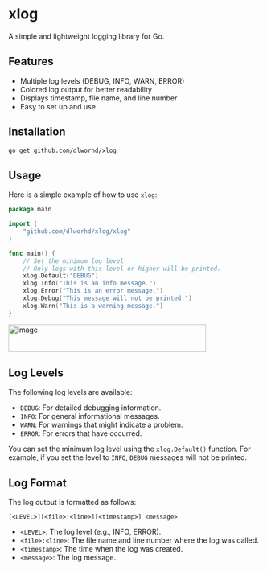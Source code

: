 # xlog

A simple and lightweight logging library for Go.

## Features

- Multiple log levels (DEBUG, INFO, WARN, ERROR)
- Colored log output for better readability
- Displays timestamp, file name, and line number
- Easy to set up and use

## Installation

```bash
go get github.com/dlworhd/xlog
```

## Usage

Here is a simple example of how to use `xlog`:

```go
package main

import (
	"github.com/dlworhd/xlog/xlog"
)

func main() {
	// Set the minimum log level.
	// Only logs with this level or higher will be printed.
	xlog.Default("DEBUG")
	xlog.Info("This is an info message.")
	xlog.Error("This is an error message.")
	xlog.Debug("This message will not be printed.")
	xlog.Warn("This is a warning message.")
}
```

<img width="393" height="55" alt="image" src="https://github.com/user-attachments/assets/f214306f-b7f6-41af-8e35-f9f946751bd5" />

## Log Levels

The following log levels are available:

- `DEBUG`: For detailed debugging information.
- `INFO`: For general informational messages.
- `WARN`: For warnings that might indicate a problem.
- `ERROR`: For errors that have occurred.

You can set the minimum log level using the `xlog.Default()` function. For example, if you set the level to `INFO`, `DEBUG` messages will not be printed.

## Log Format

The log output is formatted as follows:

```
[<LEVEL>][<file>:<line>][<timestamp>] <message>
```

- `<LEVEL>`: The log level (e.g., INFO, ERROR).
- `<file>:<line>`: The file name and line number where the log was called.
- `<timestamp>`: The time when the log was created.
- `<message>`: The log message.
